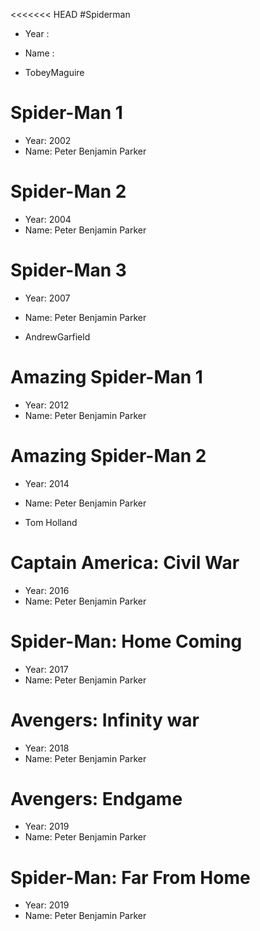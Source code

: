 <<<<<<< HEAD
#Spiderman
- Year :
- Name :

- TobeyMaguire
# Spider-Man 1
- Year: 2002
- Name: Peter Benjamin Parker
# Spider-Man 2
- Year: 2004
- Name: Peter Benjamin Parker
# Spider-Man 3
- Year: 2007
- Name: Peter Benjamin Parker

- AndrewGarfield
# Amazing Spider-Man 1
- Year: 2012
- Name: Peter Benjamin Parker
# Amazing Spider-Man 2
- Year: 2014
- Name: Peter Benjamin Parker

- Tom Holland
# Captain America: Civil War
- Year: 2016
- Name: Peter Benjamin Parker
# Spider-Man: Home Coming
- Year: 2017
- Name: Peter Benjamin Parker
# Avengers: Infinity war
- Year: 2018
- Name: Peter Benjamin Parker
# Avengers: Endgame
- Year: 2019
- Name: Peter Benjamin Parker
# Spider-Man: Far From Home
- Year: 2019
- Name: Peter Benjamin Parker

